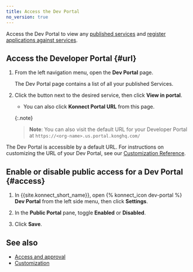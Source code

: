 ```yaml
---
title: Access the Dev Portal
no_version: true
---
```


Access the Dev Portal to view any [published services](/konnect/servicehub/service-documentation)
and [register applications against services](/konnect/dev-portal/applications/dev-reg-app-service).

## Access the Developer Portal {#url}

1. From the left navigation menu, open the **Dev Portal** page.

    The Dev Portal page contains a list of all your published Services.

2. Click the button next to the desired service, then click **View in portal**.

    * You can also click **Konnect Portal URL** from this page.

    {:.note}
    >**Note**: You can also visit the default URL for your Developer Portal at `https://<org-name>.us.portal.konghq.com/`

The Dev Portal is accessible by a default URL. For instructions on customizing the URL of your Dev Portal, see our [Customization Reference](/konnect/dev-portal/customization/).

## Enable or disable public access for a Dev Portal {#access}

1. In {{site.konnect_short_name}}, open {% konnect_icon dev-portal %}
**Dev Portal** from the left side menu, then click **Settings**.

2. In the **Public Portal** pane, toggle **Enabled** or **Disabled**.

3. Click **Save**.

## See also

* [Access and approval](/konnect/dev-portal/access-and-approval/manage-devs/)
* [Customization](/konnect/dev-portal/customization/)
